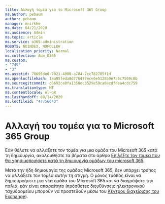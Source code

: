```yaml
---
title: Αλλαγή τομέα για το Microsoft 365 Group
ms.author: pebaum
author: pebaum
manager: mnirkhe
ms.date: 04/21/2020
ms.audience: Admin
ms.topic: article
ms.service: o365-administration
ROBOTS: NOINDEX, NOFOLLOW
localization_priority: Normal
ms.collection: Adm_O365
ms.custom:
- "749"
- "3"
ms.assetid: 78695de0-7021-4900-a784-7cc782785f1d
ms.openlocfilehash: 1aa95feda8d776477ece0e5128b9e7a5c7569c0b
ms.sourcegitcommit: c6692ce0fa1358ec3529e59ca0ecdfdea4cdc759
ms.translationtype: MT
ms.contentlocale: el-GR
ms.lasthandoff: 09/14/2020
ms.locfileid: "47756643"
---
```

# <a name="change-the-domain-for-microsoft-365-group"></a>Αλλαγή του τομέα για το Microsoft 365 Group

Εάν θέλετε να αλλάξετε τον τομέα για μια ομάδα του Microsoft 365 κατά τη δημιουργία, ακολουθήστε τα βήματα στο άρθρο [Επιλέξτε τον τομέα που θα χρησιμοποιήσετε κατά τη δημιουργία ομάδων του microsoft 365](https://docs.microsoft.com/microsoft-365/admin/create-groups/choose-domain-to-create-groups).
  
Μετά την ήδη δημιουργία της ομάδας Microsoft 365, δεν υπάρχει τρόπος να αλλάξετε τον τομέα αυτήν τη στιγμή. Ο μόνος τρόπος είναι να δημιουργήσετε μια νέα ομάδα του Microsoft 365 και να διαγράψετε την παλιά, εάν είναι απαραίτητο (πρόσθετες διευθύνσεις ηλεκτρονικού ταχυδρομείου μπορούν να προστεθούν μέσω του [Κέντρου διαχείρισης του Exchange](https://outlook.office365.com/ecp.aspx)).